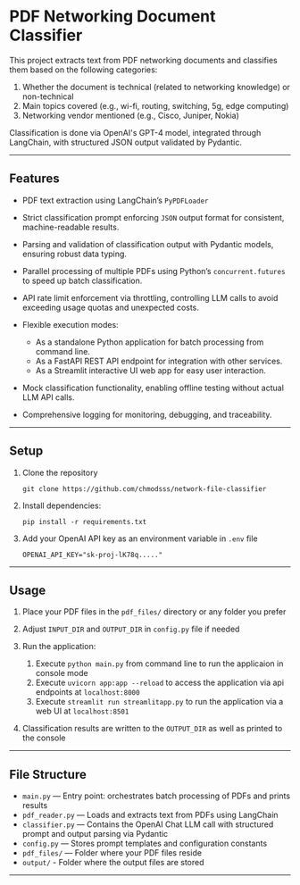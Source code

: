 # PDF Networking Document Classifier

This project extracts text from PDF networking documents and classifies them based on the following categories:

1. Whether the document is technical (related to networking knowledge) or non-technical  
2. Main topics covered (e.g., wi-fi, routing, switching, 5g, edge computing)  
3. Networking vendor mentioned (e.g., Cisco, Juniper, Nokia)

Classification is done via OpenAI's GPT-4 model, integrated through LangChain, with structured JSON output validated by Pydantic.

---

## Features

- PDF text extraction using LangChain’s `PyPDFLoader`

- Strict classification prompt enforcing `JSON` output format for consistent, machine-readable results.

- Parsing and validation of classification output with Pydantic models, ensuring robust data typing.

- Parallel processing of multiple PDFs using Python’s `concurrent.futures` to speed up batch classification.

- API rate limit enforcement via throttling, controlling LLM calls to avoid exceeding usage quotas and unexpected costs.

- Flexible execution modes:
  - As a standalone Python application for batch processing from command line.
  - As a FastAPI REST API endpoint for integration with other services.
  - As a Streamlit interactive UI web app for easy user interaction.

- Mock classification functionality, enabling offline testing without actual LLM API calls.

- Comprehensive logging for monitoring, debugging, and traceability.


---

## Setup

1. Clone the repository
   ```
   git clone https://github.com/chmodsss/network-file-classifier
   ```

2. Install dependencies:
    ```
    pip install -r requirements.txt
    ```

3. Add your OpenAI API key as an environment variable in `.env` file
   ```
   OPENAI_API_KEY="sk-proj-lK78q....."
   ```

---

## Usage

1. Place your PDF files in the `pdf_files/` directory or any folder you prefer  

2. Adjust `INPUT_DIR` and `OUTPUT_DIR` in `config.py` file if needed

3. Run the application:
   1. Execute `python main.py` from command line to run the applicaion in console mode
   2. Execute `uvicorn app:app --reload` to access the application via api endpoints at `localhost:8000`
   3. Execute `streamlit run streamlitapp.py` to run the application via a web UI at `localhost:8501`

4. Classification results are written to the `OUTPUT_DIR` as well as printed to the console

---

## File Structure

- `main.py` — Entry point: orchestrates batch processing of PDFs and prints results  
- `pdf_reader.py` — Loads and extracts text from PDFs using LangChain  
- `classifier.py` — Contains the OpenAI Chat LLM call with structured prompt and output parsing via Pydantic
- `config.py` — Stores prompt templates and configuration constants  
- `pdf_files/` — Folder where your PDF files reside
- `output/` - Folder where the output files are stored

---